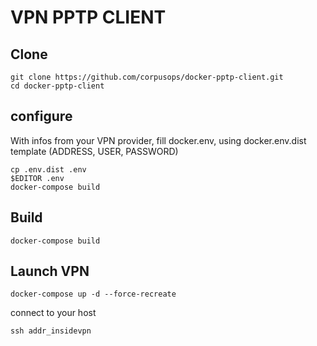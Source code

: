 
# VPN PPTP CLIENT


## Clone
```
git clone https://github.com/corpusops/docker-pptp-client.git
cd docker-pptp-client
```

## configure

With infos from your VPN provider, fill docker.env, using docker.env.dist template (ADDRESS, USER, PASSWORD)
```
cp .env.dist .env
$EDITOR .env
docker-compose build
```

## Build
```
docker-compose build
```

## Launch VPN
```
docker-compose up -d --force-recreate
```


connect to your host
```
ssh addr_insidevpn
```
